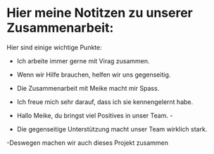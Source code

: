 
# Hier meine Notitzen zu unserer Zusammenarbeit:

Hier sind einige wichtige Punkte:

- Ich arbeite immer gerne mit Virag zusammen.
- Wenn wir Hilfe brauchen, helfen wir uns gegenseitig.


- Die Zusammenarbeit mit Meike macht mir Spass.
- Ich freue mich sehr darauf, dass ich sie kennengelernt habe.

- Hallo Meike, du bringst viel Positives in unser Team. -
- Die gegenseitige Unterstützung macht unser Team wirklich stark.

-Deswegen machen wir auch dieses Projekt zusammen